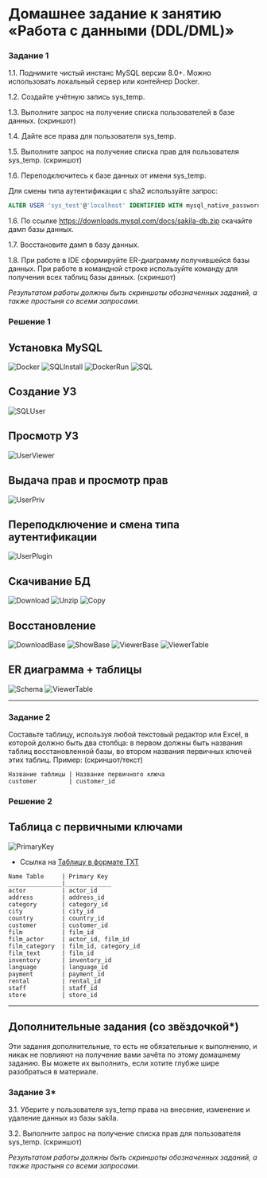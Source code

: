 
# Домашнее задание к занятию «Работа с данными (DDL/DML)»

### Задание 1

1.1. Поднимите чистый инстанс MySQL версии 8.0+. Можно использовать локальный сервер или контейнер Docker.

1.2. Создайте учётную запись sys_temp. 

1.3. Выполните запрос на получение списка пользователей в базе данных. (скриншот)

1.4. Дайте все права для пользователя sys_temp. 

1.5. Выполните запрос на получение списка прав для пользователя sys_temp. (скриншот)

1.6. Переподключитесь к базе данных от имени sys_temp.

Для смены типа аутентификации с sha2 используйте запрос: 
```sql
ALTER USER 'sys_test'@'localhost' IDENTIFIED WITH mysql_native_password BY 'password';
```
1.6. По ссылке https://downloads.mysql.com/docs/sakila-db.zip скачайте дамп базы данных.

1.7. Восстановите дамп в базу данных.

1.8. При работе в IDE сформируйте ER-диаграмму получившейся базы данных. При работе в командной строке используйте команду для получения всех таблиц базы данных. (скриншот)

*Результатом работы должны быть скриншоты обозначенных заданий, а также простыня со всеми запросами.*

### Решение 1

## Установка MySQL
![Docker](https://github.com/zlodey-paha/12-02/blob/main/Work1/1.1.Docker.PNG)
![SQLInstall](https://github.com/zlodey-paha/12-02/blob/main/Work1/1.2.SQLinstall.PNG)
![DockerRun](https://github.com/zlodey-paha/12-02/blob/main/Work1/1.3.DockerRun.PNG)
![SQL](https://github.com/zlodey-paha/12-02/blob/main/Work1/1.4.SQL.PNG)

## Создание УЗ
![SQLUser](https://github.com/zlodey-paha/12-02/blob/main/Work1/2.SQLUser.PNG)

## Просмотр УЗ
![UserViewer](https://github.com/zlodey-paha/12-02/blob/main/Work1/2%2B3.Create%2BViewerUser.PNG)

## Выдача прав и просмотр прав
![UserPriv](https://github.com/zlodey-paha/12-02/blob/main/Work1/4%2B5.UserPrivileges%2BGrants.PNG)

## Переподключение и смена типа аутентификации
![UserPlugin](https://github.com/zlodey-paha/12-02/blob/main/Work1/6.1.UserPlugin.PNG)

## Скачивание БД
![Download](https://github.com/zlodey-paha/12-02/blob/main/Work1/6.2.1.Download.PNG)
![Unzip](https://github.com/zlodey-paha/12-02/blob/main/Work1/6.2.2.Unzip.PNG)
![Copy](https://github.com/zlodey-paha/12-02/blob/main/Work1/6.2.3.Copy.PNG)

## Восстановление
![DownloadBase](https://github.com/zlodey-paha/12-02/blob/main/Work1/7.1.Download%20base.PNG)
![ShowBase](https://github.com/zlodey-paha/12-02/blob/main/Work1/7.2.ShowBase.PNG)
![ViewerBase](https://github.com/zlodey-paha/12-02/blob/main/Work1/7.3.ViewerBase.PNG)
![ViewerTable](https://github.com/zlodey-paha/12-02/blob/main/Work1/7.4.ViewerTable.PNG)

## ER диаграмма + таблицы
![Schema](https://github.com/zlodey-paha/12-02/blob/main/Work1/8.1.Schema.PNG)
![ViewerTable](https://github.com/zlodey-paha/12-02/blob/main/Work1/8.2.ViewerTable.PNG)

--------------------------------------------------------------------------------------------

### Задание 2

Составьте таблицу, используя любой текстовый редактор или Excel, в которой должно быть два столбца: в первом должны быть названия таблиц восстановленной базы, во втором названия первичных ключей этих таблиц. Пример: (скриншот/текст)
```
Название таблицы | Название первичного ключа
customer         | customer_id
```

### Решение 2

## Таблица с первичными ключами

![PrimaryKey](https://github.com/zlodey-paha/12-02/blob/main/Work2/PrimaryKey.PNG)

- Ссылка на [Таблицу в формате TXT](https://github.com/zlodey-paha/12-02/blob/main/Work2/PrimaryKeyTable.txt)

```
Name Table     | Primary Key
_______________|_____________
actor          | actor_id
address        | address_id
category       | category_id
city           | city_id
country        | country_id
customer       | customer_id
film           | film_id
film_actor     | actor_id, film_id
film_category  | film_id, category_id
film_text      | film_id
inventory      | inventory_id
language       | language_id
payment        | payment_id
rental         | rental_id
staff          | staff_id
store          | store_id
```
------------------------------------------------------------------------------------------

## Дополнительные задания (со звёздочкой*)
Эти задания дополнительные, то есть не обязательные к выполнению, и никак не повлияют на получение вами зачёта по этому домашнему заданию. Вы можете их выполнить, если хотите глубже шире разобраться в материале.

### Задание 3*
3.1. Уберите у пользователя sys_temp права на внесение, изменение и удаление данных из базы sakila.

3.2. Выполните запрос на получение списка прав для пользователя sys_temp. (скриншот)

*Результатом работы должны быть скриншоты обозначенных заданий, а также простыня со всеми запросами.*
